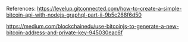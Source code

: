 References:
https://levelup.gitconnected.com/how-to-create-a-simple-bitcoin-api-with-nodejs-graphql-part-ii-9b5c268f6d50

https://medium.com/blockchainedu/use-bitcoinjs-to-generate-a-new-bitcoin-address-and-private-key-945030eac6f